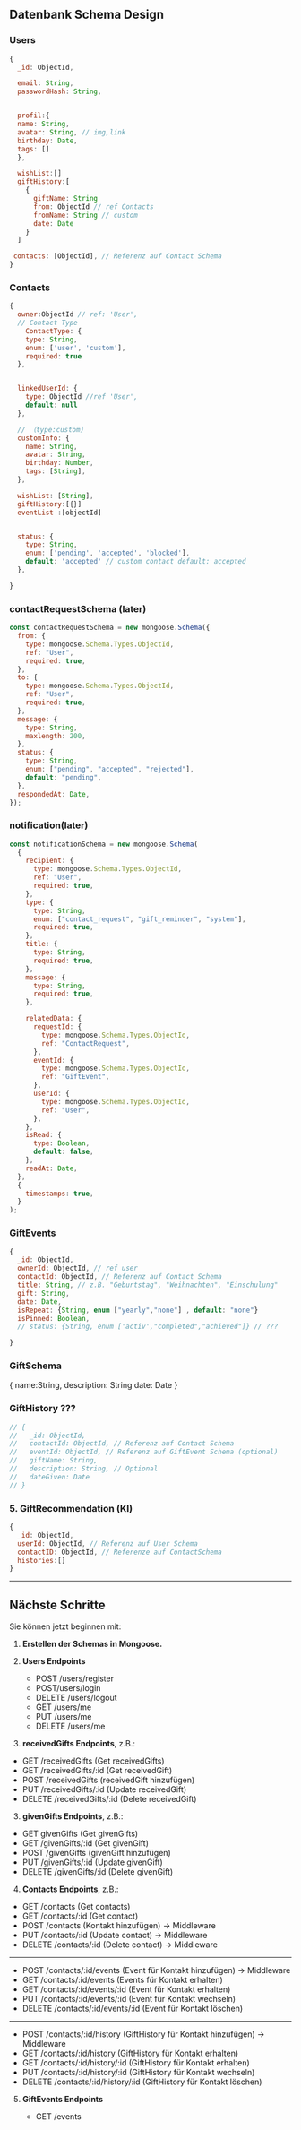 ## Datenbank Schema Design

### Users

```javascript
{
  _id: ObjectId,

  email: String,
  passwordHash: String,


  profil:{
  name: String,
  avatar: String, // img,link
  birthday: Date,
  tags: []
  },

  wishList:[]
  giftHistory:[
    {
      giftName: String
      from: ObjectId // ref Contacts
      fromName: String // custom
      date: Date
    }
  ]

 contacts: [ObjectId], // Referenz auf Contact Schema
}
```

### Contacts

```javascript
{
  owner:ObjectId // ref: 'User',
  // Contact Type
    ContactType: {
    type: String,
    enum: ['user', 'custom'],
    required: true
  },


  linkedUserId: {
    type: ObjectId //ref 'User',
    default: null
  },

  // （type:custom）
  customInfo: {
    name: String,
    avatar: String,
    birthday: Number,
    tags: [String],
  },

  wishList: [String],
  giftHistory:[{}]
  eventList :[objectId]


  status: {
    type: String,
    enum: ['pending', 'accepted', 'blocked'],
    default: 'accepted' // custom contact default: accepted
  },

}
```

### contactRequestSchema (later)

```javascript
const contactRequestSchema = new mongoose.Schema({
  from: {
    type: mongoose.Schema.Types.ObjectId,
    ref: "User",
    required: true,
  },
  to: {
    type: mongoose.Schema.Types.ObjectId,
    ref: "User",
    required: true,
  },
  message: {
    type: String,
    maxlength: 200,
  },
  status: {
    type: String,
    enum: ["pending", "accepted", "rejected"],
    default: "pending",
  },
  respondedAt: Date,
});
```

### notification(later)

```javascript
const notificationSchema = new mongoose.Schema(
  {
    recipient: {
      type: mongoose.Schema.Types.ObjectId,
      ref: "User",
      required: true,
    },
    type: {
      type: String,
      enum: ["contact_request", "gift_reminder", "system"],
      required: true,
    },
    title: {
      type: String,
      required: true,
    },
    message: {
      type: String,
      required: true,
    },

    relatedData: {
      requestId: {
        type: mongoose.Schema.Types.ObjectId,
        ref: "ContactRequest",
      },
      eventId: {
        type: mongoose.Schema.Types.ObjectId,
        ref: "GiftEvent",
      },
      userId: {
        type: mongoose.Schema.Types.ObjectId,
        ref: "User",
      },
    },
    isRead: {
      type: Boolean,
      default: false,
    },
    readAt: Date,
  },
  {
    timestamps: true,
  }
);
```

### GiftEvents

```javascript
{
  _id: ObjectId,
  ownerId: ObjectId, // ref user
  contactId: ObjectId, // Referenz auf Contact Schema
  title: String, // z.B. "Geburtstag", "Weihnachten", "Einschulung"
  gift: String,
  date: Date,
  isRepeat: {String, enum ["yearly","none"] , default: "none"}
  isPinned: Boolean,
  // status: {String, enum ['activ',"completed","achieved"]} // ???

}
```

### GiftSchema

{ name:String, description: String date: Date }

### GiftHistory ???

```javascript
// {
//   _id: ObjectId,
//   contactId: ObjectId, // Referenz auf Contact Schema
//   eventId: ObjectId, // Referenz auf GiftEvent Schema (optional)
//   giftName: String,
//   description: String, // Optional
//   dateGiven: Date
// }
```

### 5. GiftRecommendation (KI)

```javascript
{
  _id: ObjectId,
  userId: ObjectId, // Referenz auf User Schema
  contactID: ObjectId, // Referenze auf ContactSchema
  histories:[]
}
```

---
## Nächste Schritte

Sie können jetzt beginnen mit:

1. **Erstellen der Schemas in Mongoose.**
2. **Users Endpoints**

   - POST /users/register
   - POST/users/login
   - DELETE /users/logout
   - GET /users/me
   - PUT /users/me
   - DELETE /users/me

3. **receivedGifts Endpoints**, z.B.:

- GET /receivedGifts (Get receivedGifts)
- GET /receivedGifts/:id (Get receivedGift)
- POST /receivedGifts (receivedGift hinzufügen)
- PUT /receivedGifts/:id (Update receivedGift)
- DELETE /receivedGifts/:id (Delete receivedGift)

3. **givenGifts Endpoints**, z.B.:

- GET givenGifts (Get givenGifts)
- GET /givenGifts/:id (Get givenGift)
- POST /givenGifts (givenGift hinzufügen)
- PUT /givenGifts/:id (Update givenGift)
- DELETE /givenGifts/:id (Delete givenGift)

4. **Contacts Endpoints**, z.B.:

- GET /contacts (Get contacts)
- GET /contacts/:id (Get contact)
- POST /contacts (Kontakt hinzufügen) -> Middleware
- PUT /contacts/:id (Update contact) -> Middleware
- DELETE /contacts/:id (Delete contact) -> Middleware

---

- POST /contacts/:id/events (Event für Kontakt hinzufügen) -> Middleware
- GET /contacts/:id/events (Events für Kontakt erhalten)
- GET /contacts/:id/events/:id (Event für Kontakt erhalten)
- PUT /contacts/:id/events/:id (Event für Kontakt wechseln)
- DELETE /contacts/:id/events/:id (Event für Kontakt löschen)

---

- POST /contacts/:id/history (GiftHistory für Kontakt hinzufügen) -> Middleware
- GET /contacts/:id/history (GiftHistory für Kontakt erhalten)
- GET /contacts/:id/history/:id (GiftHistory für Kontakt erhalten)
- PUT /contacts/:id/history/:id (GiftHistory für Kontakt wechseln)
- DELETE /contacts/:id/history/:id (GiftHistory für Kontakt löschen)

5. **GiftEvents Endpoints**

   - GET /events
